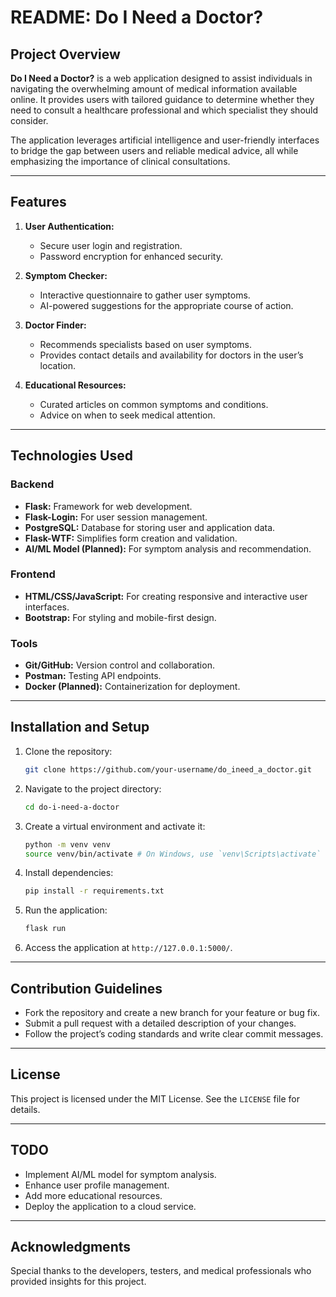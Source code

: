 # README: Do I Need a Doctor?

## Project Overview
**Do I Need a Doctor?** is a web application designed to assist individuals in navigating the overwhelming amount of medical information available online. It provides users with tailored guidance to determine whether they need to consult a healthcare professional and which specialist they should consider.

The application leverages artificial intelligence and user-friendly interfaces to bridge the gap between users and reliable medical advice, all while emphasizing the importance of clinical consultations.

---

## Features
1. **User Authentication:**
   - Secure user login and registration.
   - Password encryption for enhanced security.

2. **Symptom Checker:**
   - Interactive questionnaire to gather user symptoms.
   - AI-powered suggestions for the appropriate course of action.

3. **Doctor Finder:**
   - Recommends specialists based on user symptoms.
   - Provides contact details and availability for doctors in the user’s location.

4. **Educational Resources:**
   - Curated articles on common symptoms and conditions.
   - Advice on when to seek medical attention.

---

## Technologies Used
### Backend
- **Flask:** Framework for web development.
- **Flask-Login:** For user session management.
- **PostgreSQL:** Database for storing user and application data.
- **Flask-WTF:** Simplifies form creation and validation.
- **AI/ML Model (Planned):** For symptom analysis and recommendation.

### Frontend
- **HTML/CSS/JavaScript:** For creating responsive and interactive user interfaces.
- **Bootstrap:** For styling and mobile-first design.

### Tools
- **Git/GitHub:** Version control and collaboration.
- **Postman:** Testing API endpoints.
- **Docker (Planned):** Containerization for deployment.

---

## Installation and Setup
1. Clone the repository:
   ```bash
   git clone https://github.com/your-username/do_ineed_a_doctor.git
   ```

2. Navigate to the project directory:
   ```bash
   cd do-i-need-a-doctor
   ```

3. Create a virtual environment and activate it:
   ```bash
   python -m venv venv
   source venv/bin/activate # On Windows, use `venv\Scripts\activate`
   ```

4. Install dependencies:
   ```bash
   pip install -r requirements.txt
   ```

5. Run the application:
   ```bash
   flask run
   ```

6. Access the application at `http://127.0.0.1:5000/`.

---

## Contribution Guidelines
- Fork the repository and create a new branch for your feature or bug fix.
- Submit a pull request with a detailed description of your changes.
- Follow the project’s coding standards and write clear commit messages.

---

## License
This project is licensed under the MIT License. See the `LICENSE` file for details.

---

## TODO
- Implement AI/ML model for symptom analysis.
- Enhance user profile management.
- Add more educational resources.
- Deploy the application to a cloud service.

---

## Acknowledgments
Special thanks to the developers, testers, and medical professionals who provided insights for this project.

